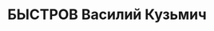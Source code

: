 ---
title: БЫСТРОВ Василий Кузьмич
description: 'Род. в 1898, Татарстан, Мамандышский р-н, Верхне-Секинесовский с/с,
  русский. Проживал: Челябинская обл., Миасский р-н, прииск Тыелга. Прииск Тыелга
  треста "Миассзолото", старатель

  Арестован 29.01.1937. Приговор: 19.06.1937 – ВМН. Расстрелян 28.12.1937'
---